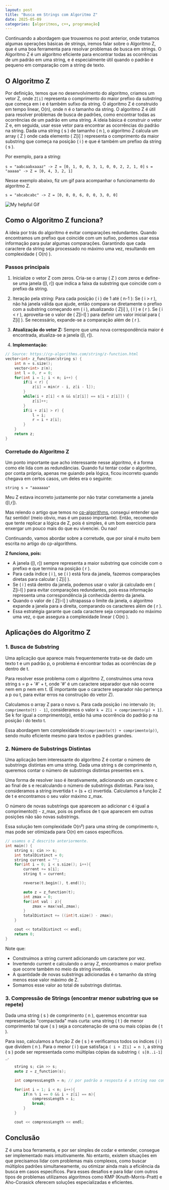 ```yaml
---
layout: post
title: "Busca em Strings com Algoritmo Z"
date: 2025-05-09
categories: [algoritmos, c++, programação]
---
```


Continuando a abordagem que trouxemos no post anterior, onde tratamos algumas operações básicas de strings, iremos falar sobre o Algoritmo Z, que é uma boa ferramenta para resolvar problemas de busca em strings. O Algoritmo Z é um algoritmo eficiente para encontrar todas as ocorrências de um padrão em uma string, e é especialmente útil quando o padrão é pequeno em comparação com a string de texto.

## O Algoritmo Z

Por definição, temos que no desenvolvimento do algoritmo, criamos um vetor Z, onde `Z[i]` representa o comprimento do maior prefixo da substring que começa em i e é também sufixo da string. O algoritmo Z é construído em tempo linear, O(n), onde n é o tamanho da string.
O algoritmo Z é útil para resolver problemas de busca de padrões, como encontrar todas as ocorrências de um padrão em uma string. A ideia básica é construir o vetor Z e, em seguida, usar esse vetor para encontrar as ocorrências do padrão na string.
Dada uma string ( s ) de tamanho ( n ), o algoritmo Z calcula um array ( Z ) onde cada elemento ( Z[i] ) representa o comprimento da maior substring que começa na posição ( i ) e que é também um prefixo da string ( s ).

Por exemplo, para a string:

`s = "aabcaabxaaaz" -> Z = [0, 1, 0, 0, 3, 1, 0, 0, 2, 2, 1, 0]`
`s = "aaaaa" -> Z = [0, 4, 3, 2, 1]`

Nesse exemplo abaixo, fiz um gif para acompanhar o funcionamento do algoritmo Z.

`s = "abcabcabc" -> Z = [0, 0, 0, 6, 0, 0, 3, 0, 0]`

![My helpful Gif](/assets/2025-05-11-Z/zfunc.gif)

## Como o Algoritmo Z funciona?

A ideia por trás do algoritmo é evitar comparações redundantes. Quando encontramos um prefixo que coincide com um sufixo, podemos usar essa informação para pular algumas comparações. Garantindo que cada caractere da string seja processado no máximo uma vez, resultando em complexidade ( O(n) ).

### Passos principais

1. Inicialize o vetor Z com zeros.
Cria-se o array ( Z ) com zeros e define-se uma janela ([l, r]) que indica a faixa da substring que coincide com o prefixo da string.

2. Iteração pela string:
Para cada posição ( i ) de 1 até ( n-1 ):
Se ( i > r ), não há janela válida que ajude, então compara-se diretamente o prefixo com a substring começando em ( i ), atualizando ( Z[i] ), ( l ) e ( r ).
Se ( i < r ), aproveita-se o valor de ( Z[i-l] ) para definir um valor inicial para ( Z[i] ). Se necessário, expande-se a comparação além de ( r ).

3. **Atualização do vetor Z:**
Sempre que uma nova correspondência maior é encontrada, atualiza-se a janela ([l, r]).

4. **Implementação**:

```cpp
// Source: https://cp-algorithms.com/string/z-function.html
vector<int> z_function(string s) {
    int n = s.size();
    vector<int> z(n);
    int l = 0, r = 0;
    for(int i = 1; i < n; i++) {
        if(i < r) {
            z[i] = min(r - i, z[i - l]);
        }
        while(i + z[i] < n && s[z[i]] == s[i + z[i]]) {
            z[i]++;
        }
        if(i + z[i] > r) {
            l = i;
            r = i + z[i];
        }
    }
    return z;
}
```

### Corretude do Algoritmo Z

Um ponto importante que acho interessante nesse algoritmo, é a forma como ele lida com as redundâncias. Quando fui tentar codar o algoritmo, por conta própria, apenas me guiando pela lógica, ficou incorreto quando chegava em certos casos, um deles era o seguinte:

`string s = "aaaaaaa"`

Meu Z estava incorreto justamente por não tratar corretamente a janela ([l,r]).

Mas relendo o artigo que temos no [cp-algorithms](https://cp-algorithms.com/string/z-function.html), consegui entender que faz sentido! (meio obvio, mas é um passo importante). Então, recomendo que tente replicar a lógica de Z, pois é simples, é um bom exercicio para enxergar um pouco mais do que eu vivenciei. Ou nao!

Continuando, vamos abordar sobre a corretude, que por sinal é muito bem escrita no artigo do cp-algorithms.

**Z funciona, pois:**

- A janela ([l, r]) sempre representa a maior substring que coincide com o prefixo e que termina na posição ( r ).
- Para cada índice ( i ), se ( i ) está fora da janela, fazemos comparações diretas para calcular ( Z[i] ).
- Se ( i ) está dentro da janela, podemos usar o valor já calculado em ( Z[i-l] ) para evitar comparações redundantes, pois essa informação representa uma correspondência já conhecida dentro da janela.
- Quando o valor de ( Z[i-l] ) ultrapassa o limite da janela, o algoritmo expande a janela para a direita, comparando os caracteres além de ( r ).
- Essa estratégia garante que cada caractere seja comparado no máximo uma vez, o que assegura a complexidade linear ( O(n) ).

## Aplicações do Algoritmo Z

### 1. Busca de Substring

Uma aplicação que aparece mais frequentemente trata-se de dado um texto t e um padrão p, o problema é encontrar todas as ocorrências de p dentro de t.

Para resolver esse problema com o algoritmo Z, construímos uma nova string s = p + '#' + t, onde '#' é um caractere separador que não ocorre nem em p nem em t.
(É importante que o caractere separador não pertença a p ou t, para evitar erros na construção do vetor Z).

Calculamos o array Z para o novo s. Para cada posição i no intervalo `[0; comprimento(t) - 1]`, consideramos o valor `k = Z[i + comprimento(p) + 1]`. Se k for igual a comprimento(p), então há uma ocorrência do padrão p na posição i do texto t.

Essa abordagem tem complexidade `O(comprimento(t) + comprimento(p))`, sendo muito eficiente mesmo para textos e padrões grandes.

### 2. Número de Substrings Distintas

Uma aplicação bem interessante do algoritmo Z é contar o número de substrings distintas em uma string. Dada uma string s de comprimento n, queremos contar o número de substrings distintas presentes em s.

Uma forma de resolver isso é iterativamente, adicionando um caractere c ao final de s e recalculando o número de substrings distintas. Para isso, consideramos a string invertida t = (s + c) invertida. Calculamos a função Z de t e encontramos o seu valor máximo z_max.

O número de novas substrings que aparecem ao adicionar c é igual a comprimento(t) - z_max, pois os prefixos de t que aparecem em outras posições não são novas substrings.

Essa solução tem complexidade O(n²) para uma string de comprimento n, mas pode ser otimizada para O(n) em casos específicos.

```cpp
// usamos o Z descrito anteriormente.
int main() {
    string s; cin >> s;
    int totalDistinct = 0;
    string current = "";
    for(int i = 0; i < s.size(); i++){
        current += s[i];
        string t = current;

        reverse(t.begin(), t.end());

        auto z = z_function(t);
        int zmax = 0;
        for(int val : z){
            zmax = max(val,zmax);
        }
        totalDistinct += ((int)t.size() - zmax);
    }

    cout << totalDistinct << endl;
    return 0;
}
```

Note que:

- Construímos a string current adicionando um caractere por vez.
- Invertendo current e calculando o array Z, encontramos o maior prefixo que ocorre também no meio da string invertida.
- A quantidade de novas substrings adicionadas é o tamanho da string menos esse valor máximo de Z.
- Somamos esse valor ao total de substrings distintas.

### 3. Compressão de Strings (encontrar menor substring que se repete)

Dada uma string ( s ) de comprimento ( n ), queremos encontrar sua representação "compactada" mais curta: uma string ( t ) de menor comprimento tal que ( s ) seja a concatenação de uma ou mais cópias de ( t ).

Para isso, calculamos a função Z de ( s ) e verificamos todos os índices ( i ) que dividem ( n ). Para o menor ( i ) que satisfaça `( i + Z[i] = n )`, a string ( s ) pode ser representada como múltiplas cópias da substring `( s[0..i-1] _`.

```cpp
    string s; cin >> s;
    auto z = z_function(s);

    int compressLength = n; // por padrão a resposta é a string nao comprimida

    for(int i = 1; i < n; i++){
        if(n % i == 0 && i + z[i] == n){
            compressLength = i;
            break;
        }
    }

    cout << compressLength << endl;
```

## Conclusão

Z é uma boa ferramenta, e por ser simples de codar e entender, consegue ser implementado mais intuitivamente.
No entanto, existem situações em que precisamos lidar com problemas mais complexos, como buscar múltiplos padrões simultaneamente, ou otimizar ainda mais a eficiência da busca em casos específicos. Para esses desafios e para lidar com outros tipos de problemas utilizamos algoritmos como KMP (Knuth-Morris-Pratt) e Aho-Corasick oferecem soluções especializadas e eficientes.
